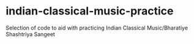 # indian-classical-music-practice
Selection of code to aid with practicing Indian Classical Music/Bharatiye Shashtriya Sangeet

